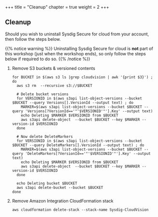
+++
title = "Cleanup"
chapter = true
weight = 2
+++

## Cleanup

Should you wish to uninstall Sysdig Secure for cloud from your account, then follow the steps below.

{{% notice warning %}}
Uninstalling Sysdig Secure for cloud is **not** part of this workshop (just when the workshop ends), so only follow the steps below if required to do so.
{{% /notice %}}

1. Remove S3 buckets & versioned contents

    ```
    for BUCKET in $(aws s3 ls |grep cloudvision | awk '{print $3}') ; do
      aws s3 rm  --recursive s3://$BUCKET

      # Delete bucket versions      
      for VERSIONID in $(aws s3api list-object-versions --bucket $BUCKET --query Versions[].VersionId --output text) ; do
        MARKER=$(aws s3api list-object-versions --bucket $BUCKET --query 'Versions[?VersionId=='"'$VERSIONID'"'].Key' --output text)
        echo Deleting $MARKER $VERSIONID from $BUCKET
        aws s3api delete-object  --bucket $BUCKET --key $MARKER --version-id $VERSIONID
      done

      # Now delete DeleteMarkers      
      for VERSIONID in $(aws s3api list-object-versions --bucket $BUCKET --query DeleteMarkers[].VersionId --output text) ; do
        MARKER=$(aws s3api list-object-versions --bucket $BUCKET --query 'DeleteMarkers[?VersionId=='"'$VERSIONID'"'].Key' --output text)
        echo Deleting $MARKER $VERSIONID from $BUCKET
        aws s3api delete-object  --bucket $BUCKET --key $MARKER --version-id $VERSIONID
      done

      echo Deleting bucket $BUCKET
      aws s3api delete-bucket --bucket $BUCKET
    done
    ```

2. Remove Amazon Integration CloudFormation stack

    ```
    aws cloudformation delete-stack --stack-name Sysdig-CloudVision
    ```
